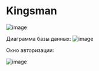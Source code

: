 # Kingsman

![image](https://user-images.githubusercontent.com/127530964/224359001-1eb04939-a0c1-480a-9e27-e306e348671a.png)

Диаграмма базы данных:
![image](https://user-images.githubusercontent.com/127530964/225423867-8ab211a8-1345-406a-a939-da253c63ac2f.png)

Окно авторизации:

![image](https://user-images.githubusercontent.com/127530964/225752422-8c50ab36-b3db-4d55-942b-b9ef820a468b.png)
